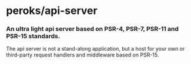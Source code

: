 # peroks/api-server

### An ultra light api server based on PSR-4, PSR-7, PSR-11 and PSR-15 standards.

The api server is not a stand-along application, but a host for your own or
third-party request handlers and middleware based on PSR-15.

